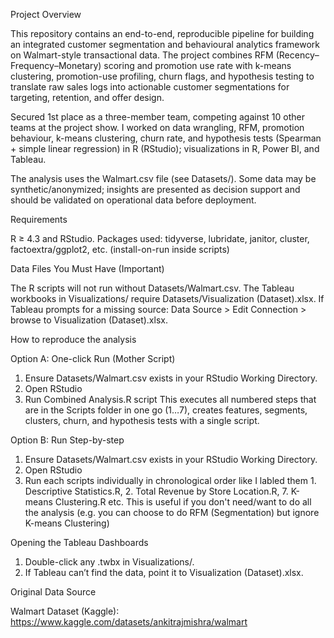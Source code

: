 Project Overview

This repository contains an end-to-end, reproducible pipeline for building an integrated customer segmentation and behavioural analytics framework on Walmart-style transactional data. The project combines RFM (Recency–Frequency–Monetary) scoring and promotion use rate with k-means clustering, promotion-use profiling, churn flags, and hypothesis testing to translate raw sales logs into actionable customer segmentations for targeting, retention, and offer design.

Secured 1st place as a three-member team, competing against 10 other teams at the project show.
I worked on data wrangling, RFM, promotion behaviour, k-means clustering, churn rate, and hypothesis tests (Spearman + simple linear regression) in R (RStudio); visualizations in R, Power BI, and Tableau.

The analysis uses the Walmart.csv file (see Datasets/). Some data may be synthetic/anonymized; insights are presented as decision support and should be validated on operational data before deployment.

Requirements

R ≥ 4.3 and RStudio.
Packages used: tidyverse, lubridate, janitor, cluster, factoextra/ggplot2, etc. (install-on-run inside scripts)

Data Files You Must Have (Important)

The R scripts will not run without Datasets/Walmart.csv.
The Tableau workbooks in Visualizations/ require Datasets/Visualization (Dataset).xlsx.
If Tableau prompts for a missing source: Data Source > Edit Connection > browse to Visualization (Dataset).xlsx.

How to reproduce the analysis

Option A: One-click Run (Mother Script)
1. Ensure Datasets/Walmart.csv exists in your RStudio Working Directory.
2. Open RStudio
3. Run Combined Analysis.R script
This executes all numbered steps that are in the Scripts folder in one go (1…7), creates features, segments, clusters, churn, and hypothesis tests with a single script.

Option B: Run Step-by-step
1. Ensure Datasets/Walmart.csv exists in your RStudio Working Directory.
2. Open RStudio
3. Run each scripts individually in chronological order like I labled them 1. Descriptive Statistics.R, 2. Total Revenue by Store Location.R, 7. K-means Clustering.R etc.
This is useful if you don't need/want to do all the analysis (e.g. you can choose to do RFM (Segmentation) but ignore K-means Clustering)

Opening the Tableau Dashboards

1. Double-click any .twbx in Visualizations/.
2. If Tableau can’t find the data, point it to Visualization (Dataset).xlsx.

Original Data Source

Walmart Dataset (Kaggle): https://www.kaggle.com/datasets/ankitrajmishra/walmart

